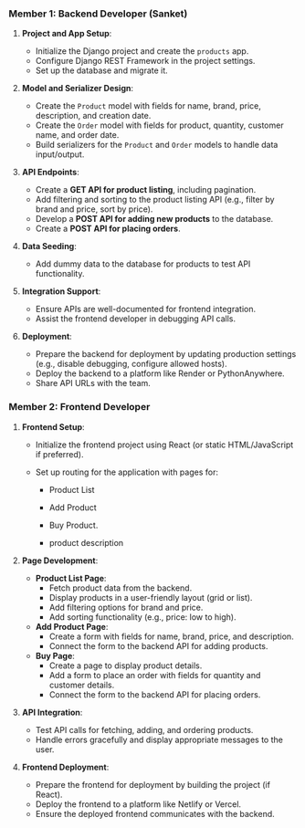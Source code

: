 ### **Member 1: Backend Developer (Sanket)**

1. **Project and App Setup**:
   - Initialize the Django project and create the `products` app.
   - Configure Django REST Framework in the project settings.
   - Set up the database and migrate it.

2. **Model and Serializer Design**:
   - Create the `Product` model with fields for name, brand, price, description, and creation date.
   - Create the `Order` model with fields for product, quantity, customer name, and order date.
   - Build serializers for the `Product` and `Order` models to handle data input/output.

3. **API Endpoints**:
   - Create a **GET API for product listing**, including pagination.
   - Add filtering and sorting to the product listing API (e.g., filter by brand and price, sort by price).
   - Develop a **POST API for adding new products** to the database.
   - Create a **POST API for placing orders**.

4. **Data Seeding**:
   - Add dummy data to the database for products to test API functionality.

5. **Integration Support**:
   - Ensure APIs are well-documented for frontend integration.
   - Assist the frontend developer in debugging API calls.

6. **Deployment**:
   - Prepare the backend for deployment by updating production settings (e.g., disable debugging, configure allowed hosts).
   - Deploy the backend to a platform like Render or PythonAnywhere.
   - Share API URLs with the team.

### **Member 2: Frontend Developer**

1. **Frontend Setup**:
   - Initialize the frontend project using React (or static HTML/JavaScript if preferred).
   - Set up routing for the application with pages for:
  
     - Product List
     - Add Product
    
     
     - Buy Product.
     - product description

2. **Page Development**:
   - **Product List Page**:
     - Fetch product data from the backend.
     - Display products in a user-friendly layout (grid or list).
     - Add filtering options for brand and price.
     - Add sorting functionality (e.g., price: low to high).
   - **Add Product Page**:
     - Create a form with fields for name, brand, price, and description.
     - Connect the form to the backend API for adding products.
   - **Buy Page**:
     - Create a page to display product details.
     - Add a form to place an order with fields for quantity and customer details.
     - Connect the form to the backend API for placing orders.

3. **API Integration**:
   - Test API calls for fetching, adding, and ordering products.
   - Handle errors gracefully and display appropriate messages to the user.

4. **Frontend Deployment**:
   - Prepare the frontend for deployment by building the project (if React).
   - Deploy the frontend to a platform like Netlify or Vercel.
   - Ensure the deployed frontend communicates with the backend.
